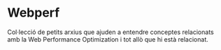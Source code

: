 # Webperf

Col·lecció de petits arxius que ajuden a entendre conceptes relacionats amb
la Web Performance Optimization i tot allò que hi està relacionat.